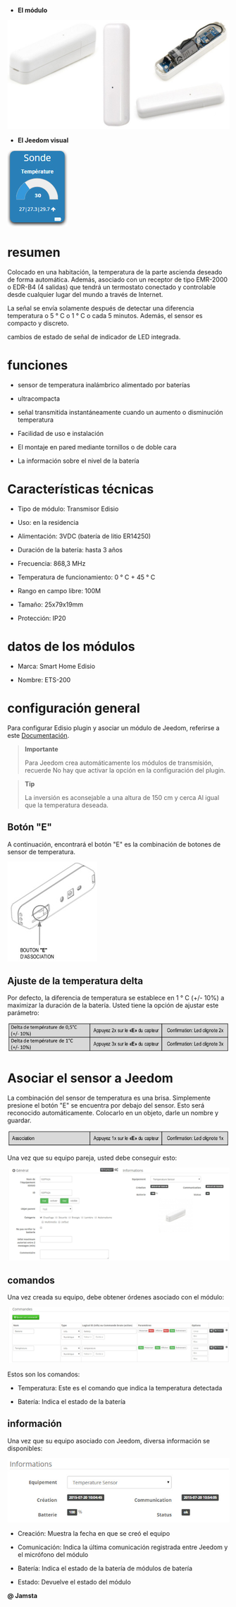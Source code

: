 -   **El módulo** 

![ets200.module](../images/ets200/ets200.module.jpg)

-   **El Jeedom visual**

![ets200.vue defaut](../images/ets200/ets200.vue-defaut.jpg)

resumen
======

Colocado en una habitación, la temperatura de la parte ascienda deseado
de forma automática. Además, asociado con un receptor de tipo EMR-2000 o
EDR-B4 (4 salidas) que tendrá un termostato conectado y controlable
desde cualquier lugar del mundo a través de Internet.

La señal se envía solamente después de detectar una diferencia
temperatura o 5 ° C o 1 ° C o cada 5 minutos. Además, el sensor
es compacto y discreto.

cambios de estado de señal de indicador de LED integrada.

funciones
=========

-   sensor de temperatura inalámbrico alimentado por baterías

-   ultracompacta

-   señal transmitida instantáneamente cuando un aumento o disminución
    temperatura

-   Facilidad de uso e instalación

-   El montaje en pared mediante tornillos o de doble cara

-   La información sobre el nivel de la batería

Características técnicas
===========================

-   Tipo de módulo: Transmisor Edisio

-   Uso: en la residencia

-   Alimentación: 3VDC (batería de litio ER14250)

-   Duración de la batería: hasta 3 años

-   Frecuencia: 868,3 MHz

-   Temperatura de funcionamiento: 0 ° C + 45 ° C

-   Rango en campo libre: 100M

-   Tamaño: 25x79x19mm

-   Protección: IP20

datos de los módulos
=================

-   Marca: Smart Home Edisio

-   Nombre: ETS-200

configuración general
======================

Para configurar Edisio plugin y asociar un módulo de Jeedom,
referirse a este
[Documentación](https://www.jeedom.fr/doc/documentation/plugins/edisio/fr_FR/edisio.html).

> **Importante**
>
> Para Jeedom crea automáticamente los módulos de transmisión, recuerde
> No hay que activar la opción en la configuración del plugin.

> **Tip**
>
> La inversión es aconsejable a una altura de 150 cm y cerca
> Al igual que la temperatura deseada.

Botón "E"
----------

A continuación, encontrará el botón "E" es la combinación de botones de
sensor de temperatura.

![ets200.bouton e](../images/ets200/ets200.bouton-e.jpg)

Ajuste de la temperatura delta
-------------------------------

Por defecto, la diferencia de temperatura se establece en 1 ° C (+/- 10%) a
maximizar la duración de la batería. Usted tiene la opción de
ajustar este parámetro:

![ets200.delta](../images/ets200/ets200.delta.jpg)

Asociar el sensor a Jeedom
===============================

La combinación del sensor de temperatura es una brisa. Simplemente
presione el botón "E" se encuentra por debajo del sensor. Esto será
reconocido automáticamente. Colocarlo en un objeto, darle un nombre y
guardar.

![ets200.association](../images/ets200/ets200.association.jpg)

Una vez que su equipo pareja, usted debe conseguir esto:

![ets200.general](../images/ets200/ets200.general.jpg)

comandos
---------

Una vez creada su equipo, debe obtener órdenes
asociado con el módulo:

![Commandes](../images/ets200/ets200.commandes.jpg)

Estos son los comandos:

-   Temperatura: Este es el comando que indica la temperatura detectada

-   Batería: Indica el estado de la batería

información
------------

Una vez que su equipo asociado con Jeedom, diversa información se
disponibles:

![Commandes](../images/ets200/ets200.informations.jpg)

-   Creación: Muestra la fecha en que se creó el equipo

-   Comunicación: Indica la última comunicación registrada entre
    Jeedom y el micrófono del módulo

-   Batería: Indica el estado de la batería de módulos de batería

-   Estado: Devuelve el estado del módulo

**@ Jamsta** 

